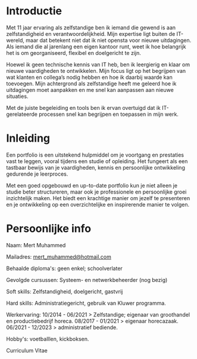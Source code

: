 # Introductie
Met 11 jaar ervaring als zelfstandige ben ik iemand die gewend is aan zelfstandigheid en verantwoordelijkheid. Mijn expertise ligt buiten de IT-wereld, maar dat betekent niet dat ik niet opensta voor nieuwe uitdagingen. Als iemand die al jarenlang een eigen kantoor runt, weet ik hoe belangrijk het is om georganiseerd, flexibel en doelgericht te zijn.

Hoewel ik geen technische kennis van IT heb, ben ik leergierig en klaar om nieuwe vaardigheden te ontwikkelen. Mijn focus ligt op het begrijpen van wat klanten en collega’s nodig hebben en hoe ik daarbij waarde kan toevoegen. Mijn achtergrond als zelfstandige heeft me geleerd hoe ik uitdagingen moet aanpakken en me snel kan aanpassen aan nieuwe situaties.

Met de juiste begeleiding en tools ben ik ervan overtuigd dat ik IT-gerelateerde processen snel kan begrijpen en toepassen in mijn werk.


# Inleiding
Een portfolio is een uitstekend hulpmiddel om je voortgang en prestaties vast te leggen, vooral tijdens een studie of opleiding. Het fungeert als een tastbaar bewijs van je vaardigheden, kennis en persoonlijke ontwikkeling gedurende je leerproces.

Met een goed opgebouwd en up-to-date portfolio kun je niet alleen je studie beter structureren, maar ook je professionele en persoonlijke groei inzichtelijk maken. Het biedt een krachtige manier om jezelf te presenteren en je ontwikkeling op een overzichtelijke en inspirerende manier te volgen.

# Persoonlijke info
Naam: Mert Muhammed

Mailadres: mert_muhammed@hotmail.com

Behaalde diploma's: geen enkel; schoolverlater

Gevolgde cursussen: Systeem- en netwerkbeheerder (nog bezig)

Soft skills: Zelfstandigheid, doelgericht, gastvrij

Hard skills: Administratiegericht, gebruik van Kluwer programma.

Werkervaring: 10/2014 - 06/2021 > Zelfstandige; eigenaar van groothandel en productiebedrijf horeca. 08/2017 - 01/2021 > eigenaar horecazaak. 06/2021 - 12/2023 > administratief bediende.

Hobby's: voetballlen, kickboksen.

Curriculum Vitae


